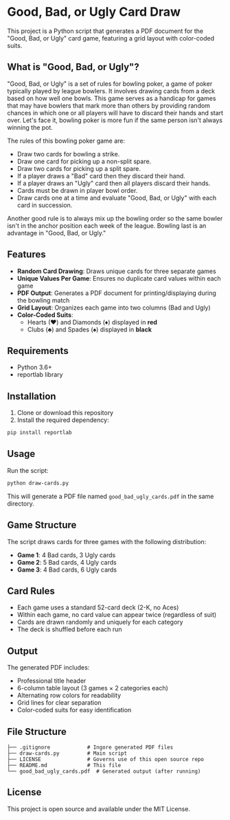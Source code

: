# Good, Bad, or Ugly Card Draw

This project is a Python script that generates a PDF document for the "Good, Bad, or Ugly"
card game, featuring a grid layout with color-coded suits.

## What is "Good, Bad, or Ugly"?

"Good, Bad, or Ugly" is a set of rules for bowling poker, a game of poker typically played by
league bowlers. It involves drawing cards from a deck based on how well one bowls. This game
serves as a handicap for games that may have bowlers that mark more than others by providing
random chances in which one or all players will have to discard their hands and start over.
Let's face it, bowling poker is more fun if the same person isn't always winning the pot.

The rules of this bowling poker game are:
- Draw two cards for bowling a strike.
- Draw one card for picking up a non-split spare.
- Draw two cards for picking up a split spare.
- If a player draws a "Bad" card then they discard their hand.
- If a player draws an "Ugly" card then all players discard their hands.
- Cards must be drawn in player bowl order.
- Draw cards one at a time and evaluate "Good, Bad, or Ugly" with each card in succession.

Another good rule is to always mix up the bowling order so the same bowler isn't in the anchor
position each week of the league. Bowling last is an advantage in "Good, Bad, or Ugly."

## Features

- **Random Card Drawing**: Draws unique cards for three separate games
- **Unique Values Per Game**: Ensures no duplicate card values within each game
- **PDF Output**: Generates a PDF document for printing/displaying during the bowling match
- **Grid Layout**: Organizes each game into two columns (Bad and Ugly)
- **Color-Coded Suits**: 
  - Hearts (♥) and Diamonds (♦) displayed in **red**
  - Clubs (♣) and Spades (♠) displayed in **black**

## Requirements

- Python 3.6+
- reportlab library

## Installation

1. Clone or download this repository
2. Install the required dependency:

```bash
pip install reportlab
```

## Usage

Run the script:

```bash
python draw-cards.py
```

This will generate a PDF file named `good_bad_ugly_cards.pdf` in the same directory.

## Game Structure

The script draws cards for three games with the following distribution:

- **Game 1**: 4 Bad cards, 3 Ugly cards
- **Game 2**: 5 Bad cards, 4 Ugly cards  
- **Game 3**: 4 Bad cards, 6 Ugly cards

## Card Rules

- Each game uses a standard 52-card deck (2-K, no Aces)
- Within each game, no card value can appear twice (regardless of suit)
- Cards are drawn randomly and uniquely for each category
- The deck is shuffled before each run

## Output

The generated PDF includes:
- Professional title header
- 6-column table layout (3 games × 2 categories each)
- Alternating row colors for readability
- Grid lines for clear separation
- Color-coded suits for easy identification

## File Structure

```
├── .gitignore            # Ingore generated PDF files
├── draw-cards.py         # Main script
├── LICENSE               # Governs use of this open source repo
├── README.md             # This file
└── good_bad_ugly_cards.pdf  # Generated output (after running)
```

## License

This project is open source and available under the MIT License.
